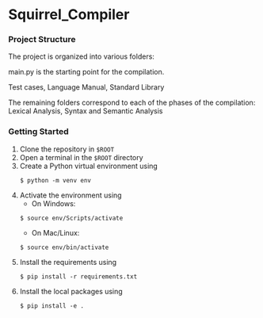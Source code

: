 # Squirrel_Compiler

### Project Structure

The project is organized into various folders:

main.py is the starting point for the compilation.

Test cases, Language Manual, Standard Library

The remaining folders correspond to each of the phases of the compilation:
Lexical Analysis, Syntax and Semantic Analysis

### Getting Started

1. Clone the repository in `$ROOT`
2. Open a terminal in the `$ROOT` directory
3. Create a Python virtual environment using
   ```
   $ python -m venv env
   ```
4. Activate the environment using
   - On Windows:
   ```
   $ source env/Scripts/activate
   ```
   - On Mac/Linux:
   ```
   $ source env/bin/activate
   ```
5. Install the requirements using
   ```
   $ pip install -r requirements.txt
   ```
6. Install the local packages using
   ```
   $ pip install -e .
   ```
